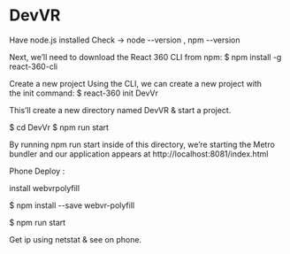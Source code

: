 # DevVR

Have node.js installed 
Check -> node --version , npm --version

Next, we’ll need to download the React 360 CLI from npm:
$ npm install -g react-360-cli

Create a new project
Using the CLI, we can create a new project with the init command:
$ react-360 init DevVr

This’ll create a new directory named DevVR & start a project.

$ cd DevVr
$ npm run start

By running npm run start inside of this directory, we’re starting the Metro bundler and our application appears at http://localhost:8081/index.html


Phone Deploy :

install webvrpolyfill

$ npm install --save webvr-polyfill

$ npm run start

Get ip using netstat & see on phone.


